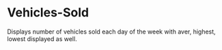 # Vehicles-Sold
Displays number of vehicles sold each day of the week with aver, highest, lowest displayed as well.
